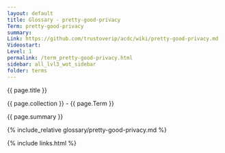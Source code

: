 ```yaml
---
layout: default
title: Glossary - pretty-good-privacy
Term: pretty-good-privacy
summary: 
Link: https://github.com/trustoverip/acdc/wiki/pretty-good-privacy.md
Videostart: 
Level: 1
permalink: /term_pretty-good-privacy.html
sidebar: all_lvl3_wot_sidebar
folder: terms
---
```


{{ page.title }}

{{ page.collection }} - {{ page.Term }}

   {{ page.summary }}

{% include_relative glossary/pretty-good-privacy.md %}

 {% include links.html %} 
